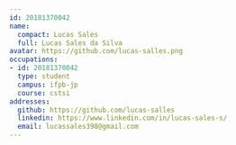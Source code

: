```yaml
---
id: 20181370042
name:
  compact: Lucas Sales
  full: Lucas Sales da Silva
avatar: https://github.com/lucas-salles.png
occupations:
- id: 20181370042
  type: student
  campus: ifpb-jp
  course: cstsi
addresses:
  github: https://github.com/lucas-salles
  linkedin: https://www.linkedin.com/in/lucas-sales-s/
  email: lucassales398@gmail.com
---
```

